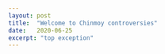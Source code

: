 ```yaml
---
layout: post
title:  "Welcome to Chinmoy controversies"
date:   2020-06-25
excerpt: "top exception"
---
```

